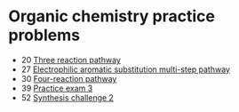 # Organic chemistry practice problems

- 20 [Three reaction pathway](three-reaction-pathway)
- 27 [Electrophilic aromatic substitution multi-step pathway](electrophilic-aromatic-substitution)
- 30 [Four-reaction pathway](practice-problem-four-reaction-pathway)
- 39 [Practice exam 3](exam-3)
- 52 [Synthesis challenge 2](synthesis-challenge-2)